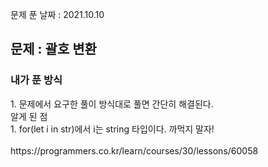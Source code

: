 문제 푼 날짜 : 2021.10.10

<h2>문제 : 괄호 변환</h2>

<h3>내가 푼 방식</h3>
<div>1. 문제에서 요구한 풀이 방식대로 풀면 간단히 해결된다.</div>

<div>알게 된 점</div>
<div>1. for(let i in str)에서 i는 string 타입이다. 까먹지 말자!</div>

<br>
https://programmers.co.kr/learn/courses/30/lessons/60058
